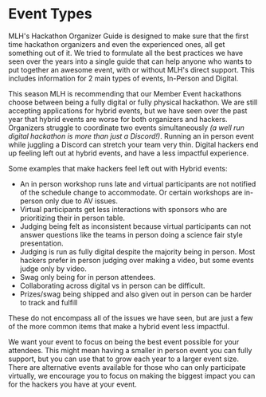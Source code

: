 # Event Types

MLH's Hackathon Organizer Guide is designed to make sure that the first time hackathon organizers and even the experienced ones, all get something out of it. We tried to formulate all the best practices we have seen over the years into a single guide that can help anyone who wants to put together an awesome event, with or without MLH's direct support. This includes information for 2 main types of events, In-Person and Digital.&#x20;

This season MLH is recommending that our Member Event hackathons choose between being a fully digital or fully physical hackathon. We are still accepting applications for hybrid events, but we have seen over the past year that hybrid events are worse for both organizers and hackers. Organizers struggle to coordinate two events simultaneously _(a well run digital hackathon is more than just a Discord!)_. Running an in person event while juggling a Discord can stretch your team very thin. Digital hackers end up feeling left out at hybrid events, and have a less impactful experience.&#x20;

Some examples that make hackers feel left out with Hybrid events:

* An in person workshop runs late and virtual participants are not notified of the schedule change to accommodate. Or certain workshops are in-person only due to AV issues.
* Virtual participants get less interactions with sponsors who are prioritizing their in person table.
* Judging being felt as inconsistent because virtual participants can not answer questions like the teams in person doing a science fair style presentation.
* Judging is run as fully digital despite the majority being in person. Most hackers prefer in person judging over making a video, but some events judge only by video.
* Swag only being for in person attendees.
* Collaborating across digital vs in person can be difficult.&#x20;
* Prizes/swag being shipped and also given out in person can be harder to track and fulfill

These do not encompass all of the issues we have seen, but are just a few of the more common items that make a hybrid event less impactful.&#x20;

We want your event to focus on being the best event possible for your attendees. This might mean having a smaller in person event you can fully support, but you can use that to grow each year to a larger event size. There are alternative events available for those who can only participate virtually, we encourage you to focus on making the biggest impact you can for the hackers you have at your event.&#x20;
